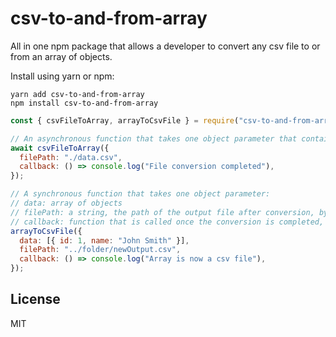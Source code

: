 # csv-to-and-from-array

All in one npm package that allows a developer to convert any csv file to or from an array of objects.

Install using yarn or npm:

    yarn add csv-to-and-from-array
    npm install csv-to-and-from-array

```javascript
const { csvFileToArray, arrayToCsvFile } = require("csv-to-and-from-array");

// An asynchronous function that takes one object parameter that contains the file path and also a callback function that is not required.
await csvFileToArray({
  filePath: "./data.csv",
  callback: () => console.log("File conversion completed"),
});

// A synchronous function that takes one object parameter:
// data: array of objects
// filePath: a string, the path of the output file after conversion, by default it is 'output.csv'
// callback: function that is called once the conversion is completed, optional
arrayToCsvFile({
  data: [{ id: 1, name: "John Smith" }],
  filePath: "../folder/newOutput.csv",
  callback: () => console.log("Array is now a csv file"),
});
```

## License

MIT
